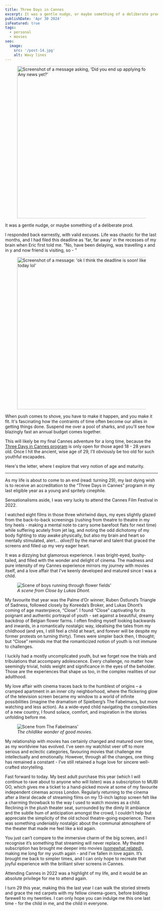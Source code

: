 ```yaml
---
title: Three Days in Cannes
excerpt: It was a gentle nudge, or maybe something of a deliberate prod. “You’re going to submit your entry to Cannes, right?”. I responded back earnestly, “yes, it’s been on my list for ages, I plan on writing it soon.” “Well, I hope it’s very soon… the deadline is midnight.” Welp, looks like I just found out what I’ll be doing for the next two hours — drowning in a tunnel vision writing frenzy. Good thing is that it paid off as I scored a pass to what may be my final Cannes adventure — because once I hit the ancient, wise age of 30, I’ll obviously be too old for such youthful escapades.
publishDate: 'Apr 30 2024'
isFeatured: true
tags:
  - personal
  - movies
seo:
  image:
    src: '/post-14.jpg'
    alt: Wavy lines
---
```

<figure>
  <img src="/cannes-eric-message.png" width="500" alt="Screenshot of a message asking, 'Did you end up applying for Cannes? Any news yet?'">
  <figcaption></figcaption>
</figure>
It was a gentle nudge, or maybe something of a deliberate prod.

I responded back earnestly, with valid excuses. Life was chaotic for the last months, and I had filed this deadline as 'far, far away' in the recesses of my brain when Eric first told me. "No, have been delaying, was travelling x and in y and now friend is visiting, so - ”

<figure>
  <img src="/cannes-eric-message-2.png" width="500" alt ="Screenshot of a message: 'ok I think the deadline is soon! like maybe today lol'">
  <figcaption></figcaption>
</figure>

When push comes to shove, you have to make it happen, and you make it fit. It's fascinating how the contraints of time often become our allies in getting things done. Suspend me over a pool of sharks, and you'll see how blazingly fast an annual budget comes together.

This will likely be my final Cannes adventure for a long time, because the [Three Days in Cannes program](https://ericbai.co/how-i-got-into-cannes-film-festival-and-how-you-can-too) is only open for those aged 18 - 28 years old. Once I hit the ancient, wise age of 29, I’ll obviously be too old for such youthful escapades.

Here's the letter, where I explore that very notion of age and maturity.

<hr>

As my life is about to come to an end (read: turning 29), my last dying wish is to receive an accreditation to the “Three Days in Cannes” program in my last eligible year as a young and spritely cinephile.

Sensationalisms aside, I was very lucky to attend the Cannes Film Festival in 2022.

I watched eight films in those three whirlwind days, my eyes slightly glazed from the back-to-back screenings (rushing from theatre to theatre in my tiny heels - making a mental note to carry some barefoot flats for next time) while suffering acutely from jet lag, and noting the odd dichotomy of my body fighting to stay awake physically, but also my brain and heart so mentally stimulated, alert… *alive(!)* by the marvel and talent that graced the screens and filled up my very eager heart. 

It was a dizzying but glamorous experience. I was bright-eyed, bushy-tailed, and filled with the wonder and delight of cinema. The madness and pure intensity of my Cannes experience mirrors my journey with movies itself, and a love affair that I’ve keenly developed and matured since I was a child.

<figure>
  <img src="/lukas-dhont-close.jpg" alt="Scene of boys running through flower fields'">
  <figcaption><i>A scene from Close by Lukas Dhont.</i></figcaption>
</figure>

My favourite that year was the Palme d’Or winner, Ruben Östlund’s Triangle of Sadness, followed closely by Koreeda’s Broker, and Lukas Dhont’s coming of age masterpiece, “Close”. I found “Close” captivating for its poignant and authentic portrayal of youth - set against a beautiful, dreamy backdrop of Belgian flower farms. I often finding myself looking backwards and inwards, in a romantically nostalgic way, idealising the tales from my childhood (and yes, I still feel a child at heart, and forever will be despite my former protests on turning thirty). Times were simpler back then, I thought; but “Close” reminds me that the romanticized notion of youth is not immune to challenges.

I luckily had a mostly uncomplicated youth, but we forget now the trials and tribulations that accompany adolescence. Every challenge, no matter how seemingly trivial, holds weight and significance in the eyes of the beholder. Those are the experiences that shape us too, in the complex realities of our adulthood.

My love affair with cinema traces back to the humblest of origins – a cramped apartment in an inner city neighborhood, where the flickering glow of the television screen became my window to a world of infinite possibilities (imagine the dramatism of Spielberg’s The Fabelmans, but more watching and less action). As a wide-eyed child navigating the complexities of a new country, I found solace, comfort, and inspiration in the stories unfolding before me.

<figure>
  <img src="/fabelmans-scene.jpg" alt="Scene from The Fabelmans'">
  <figcaption><i>The childlike wonder of good movies.</i></figcaption>
</figure>

My relationship with movies has certainly changed and matured over time, as my worldview has evolved. I've seen my watchlist veer off to more serious and eclectic categories, favouring movies that challenge me intellectually and emotionally. However, through all the changes, one thing has remained a constant - I've still retained a huge love for sincere well-crafted storytelling.

Fast forward to today. My best adult purchase this year (which I will continue to rave about to anyone who will listen) was a subscription to MUBI GO, which gives me a ticket to a hand-picked movie at some of my favourite independent cinemas across London. Regularly returning to the cinema after a literal decade of streaming films on my 13-inch laptop screen felt like a charming throwback to the way I used to watch movies as a child. Reclining in the plush theater seat, surrounded by the dimly lit ambiance and the subtle hum of anticipation amongst the crowd, I couldn’t help but appreciate the simplicity of the old school theatre-going experience. There was something undeniably nostalgic about the communal atmosphere of the theater that made me feel like a kid again.

You just can’t compare to the immersive charm of the big screen, and I recognise it’s something that streaming will never replace. My theatre subscription has brought me deeper into movies [(somewhat related)](https://deepermovies.com/), making me long for my youth again - and I’ve fallen in love again. It’s brought me back to simpler times, and I can only hope to recreate that joyful experience with the brilliant silver screens in Cannes.

Attending Cannes in 2022 was a highlight of my life, and it would be an absolute privilege for me to attend again.

I turn 29 this year, making this the last year I can walk the storied streets and grace the red carpets with my fellow cinema-goers, before bidding farewell to my twenties. I can only hope you can indulge me this one last time - for the child in me, and the child in everyone.